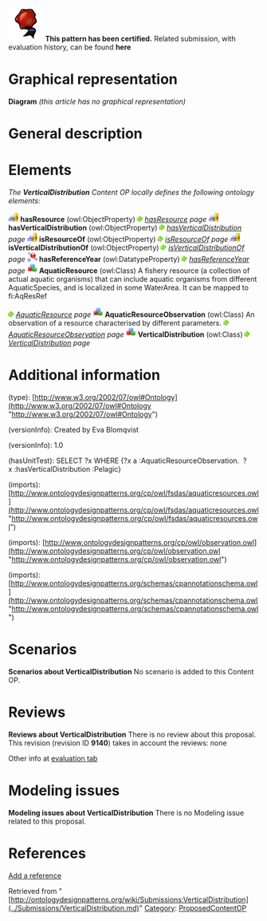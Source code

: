 [![](../images/thumb/b/b5/Certified.png/70px-Certified.png)](../Image/Certified.png.md "Certified.png") __This pattern has been certified.__
Related submission, with evaluation history, can be found __here__





#  Graphical representation


__Diagram__
_(this article has no graphical representation)_



#  General description


  




#  Elements


_The __VerticalDistribution__ Content OP locally defines the following ontology elements:_



[![ObjectProperty](../images/thumb/c/c3/ObjectProperty.gif/20px-ObjectProperty.gif)](../Image/ObjectProperty.gif.md "ObjectProperty") __hasResource__ (owl:ObjectProperty) 
 [![](../images/thumb/8/87/ArrowRight.gif/11px-ArrowRight.gif)](../Image/ArrowRight.gif.md "ArrowRight.gif") _[hasResource](../Submissions/VerticalDistribution/hasResource.md "Submissions:VerticalDistribution/hasResource") page_
[![ObjectProperty](../images/thumb/c/c3/ObjectProperty.gif/20px-ObjectProperty.gif)](../Image/ObjectProperty.gif.md "ObjectProperty") __hasVerticalDistribution__ (owl:ObjectProperty) 
 [![](../images/thumb/8/87/ArrowRight.gif/11px-ArrowRight.gif)](../Image/ArrowRight.gif.md "ArrowRight.gif") _[hasVerticalDistribution](../Submissions/VerticalDistribution/hasVerticalDistribution.md "Submissions:VerticalDistribution/hasVerticalDistribution") page_
[![ObjectProperty](../images/thumb/c/c3/ObjectProperty.gif/20px-ObjectProperty.gif)](../Image/ObjectProperty.gif.md "ObjectProperty") __isResourceOf__ (owl:ObjectProperty) 
 [![](../images/thumb/8/87/ArrowRight.gif/11px-ArrowRight.gif)](../Image/ArrowRight.gif.md "ArrowRight.gif") _[isResourceOf](../Submissions/VerticalDistribution/isResourceOf.md "Submissions:VerticalDistribution/isResourceOf") page_
[![ObjectProperty](../images/thumb/c/c3/ObjectProperty.gif/20px-ObjectProperty.gif)](../Image/ObjectProperty.gif.md "ObjectProperty") __isVerticalDistributionOf__ (owl:ObjectProperty) 
 [![](../images/thumb/8/87/ArrowRight.gif/11px-ArrowRight.gif)](../Image/ArrowRight.gif.md "ArrowRight.gif") _[isVerticalDistributionOf](../Submissions/VerticalDistribution/isVerticalDistributionOf.md "Submissions:VerticalDistribution/isVerticalDistributionOf") page_
[![DatatypeProperty](../images/thumb/a/a5/DatatypeProperty.gif/20px-DatatypeProperty.gif)](../Image/DatatypeProperty.gif.md "DatatypeProperty") __hasReferenceYear__ (owl:DatatypeProperty) 
 [![](../images/thumb/8/87/ArrowRight.gif/11px-ArrowRight.gif)](../Image/ArrowRight.gif.md "ArrowRight.gif") _[hasReferenceYear](../Submissions/VerticalDistribution/hasReferenceYear.md "Submissions:VerticalDistribution/hasReferenceYear") page_
[![Class](../images/thumb/2/27/Class.gif/20px-Class.gif)](../Image/Class.gif.md "Class") __AquaticResource__ (owl:Class) A fishery resource (a collection of actual aquatic organisms) that can include aquatic organisms from different AquaticSpecies, and is localized in some WaterArea.
It can be mapped to fi:AqResRef 



 [![](../images/thumb/8/87/ArrowRight.gif/11px-ArrowRight.gif)](../Image/ArrowRight.gif.md "ArrowRight.gif") _[AquaticResource](../Submissions/VerticalDistribution/AquaticResource.md "Submissions:VerticalDistribution/AquaticResource") page_
[![Class](../images/thumb/2/27/Class.gif/20px-Class.gif)](../Image/Class.gif.md "Class") __AquaticResourceObservation__ (owl:Class) An observation of a resource characterised by different parameters. 
 [![](../images/thumb/8/87/ArrowRight.gif/11px-ArrowRight.gif)](../Image/ArrowRight.gif.md "ArrowRight.gif") _[AquaticResourceObservation](../Submissions/VerticalDistribution/AquaticResourceObservation.md "Submissions:VerticalDistribution/AquaticResourceObservation") page_
[![Class](../images/thumb/2/27/Class.gif/20px-Class.gif)](../Image/Class.gif.md "Class") __VerticalDistribution__ (owl:Class) 
 [![](../images/thumb/8/87/ArrowRight.gif/11px-ArrowRight.gif)](../Image/ArrowRight.gif.md "ArrowRight.gif") _[VerticalDistribution](../Submissions/VerticalDistribution/VerticalDistribution.md "Submissions:VerticalDistribution/VerticalDistribution") page_
#  Additional information


(type): [http://www.w3.org/2002/07/owl#Ontology](http://www.w3.org/2002/07/owl#Ontology "http://www.w3.org/2002/07/owl#Ontology")


(versionInfo): Created by Eva Blomqvist


(versionInfo): 1.0


(hasUnitTest): SELECT ?x WHERE {?x a :AquaticResourceObservation.  ?x :hasVerticalDistribution :Pelagic}


(imports): [http://www.ontologydesignpatterns.org/cp/owl/fsdas/aquaticresources.owl](http://www.ontologydesignpatterns.org/cp/owl/fsdas/aquaticresources.owl "http://www.ontologydesignpatterns.org/cp/owl/fsdas/aquaticresources.owl")


(imports): [http://www.ontologydesignpatterns.org/cp/owl/observation.owl](http://www.ontologydesignpatterns.org/cp/owl/observation.owl "http://www.ontologydesignpatterns.org/cp/owl/observation.owl")


(imports): [http://www.ontologydesignpatterns.org/schemas/cpannotationschema.owl](http://www.ontologydesignpatterns.org/schemas/cpannotationschema.owl "http://www.ontologydesignpatterns.org/schemas/cpannotationschema.owl")



#  Scenarios



__Scenarios about VerticalDistribution__
No scenario is added to this Content OP.




#  Reviews



__Reviews about VerticalDistribution__
There is no review about this proposal.
This revision (revision ID __9140__) takes in account the reviews: none


Other info at [evaluation tab](http://ontologydesignpatterns.org/wiki/index.php?title=Submissions:VerticalDistribution&action=evaluation "http://ontologydesignpatterns.org/wiki/index.php?title=Submissions:VerticalDistribution&action=evaluation")




  




#  Modeling issues



__Modeling issues about VerticalDistribution__
There is no Modeling issue related to this proposal.




  




#  References


[Add a reference](index.php@title=Odp%253AAdd_reference&subject=../Submissions/VerticalDistribution.md "http://ontologydesignpatterns.org/wiki/index.php?title=Odp:Add_reference&subject=Submissions%3AVerticalDistribution")


  






Retrieved from "[http://ontologydesignpatterns.org/wiki/Submissions:VerticalDistribution](../Submissions/VerticalDistribution.md)"
 [Category](http://ontologydesignpatterns.org/wiki/Special:Categories "Special:Categories"): [ProposedContentOP](../Category/ProposedContentOP.md "Category:ProposedContentOP")